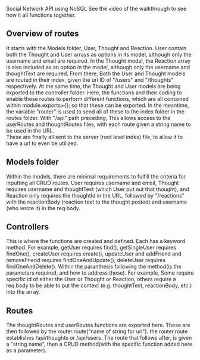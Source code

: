 Social Network API using NoSQL
See the video of the walkthrough to see how it all functions together. 

## Overview of routes
It starts with the Models folder, User, Thought and Reaction. User contain both the Thought and User arrays as options in its model, although only the username and email are required. 
In the Thought model, the Reaction array is also included as an option in the model, although only the username and thoughtText are required. From there, Both the User and Thought models are routed in their index, given the url ID of "/users" and "/thoughts" respectively.
At the same time, the Thought and User models are being exported to the controller folder. Here, the functions and their coding to enable these routes to perform different functions, which are all contained within module.exports={}; so that these can be exported.
In the meantime, the variable "router" is used to send all of these to the index folder in the routes folder. With "/api" path preceding, This allows access to the userRoutes and thoughtRoutes files, with each route given a string name to be used in the URL.   
These are finally all sent to the server (root level index) file, to allow it to have a url to even be utilized.

## Models folder
Within the models, there are minimal requirements to fulfill the criteria for inputting all CRUD routes. User requires username and email, Thought requires username and thoughtText (which User put out that thought), and Reaction only requires the thoughtId in the URL, followed by "/reactions" with the reactionBody (reaction text to the thought posted) and username (who wrote it) in the req.body.

## Controllers
This is where the functions are created and defined. Each has a keyword method. For example, getUser requires find(), getSingleUser requires findOne(), createUser requires create(), updateUser and addFriend and removeFriend requires findOneAndUpdate(), deleteUser requires findOneAndDelete(). Within the paranthesis following the method(is the parameters required, and how to address those). For example, Some require specific id of either the User or Thought or Reaction, others require a req.body to be able to put the context (e.g. thoughtText, reactionBody, etc.) into the array. 

## Routes
The thoughtRoutes and userRoutes functions are exported here. These are then followed by the router.route("name of string for url"). the router.route establishes /api/thoughts or /api/users. The route that follows after, is given a "string name", then a CRUD method(with the specific function added here as a parameter).
